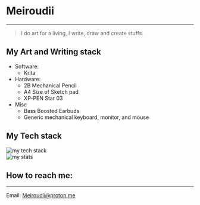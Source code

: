 # Meiroudii
---
> I do art for a living, I write, draw and create stuffs.

## My Art and Writing stack
- Software: 
    - Krita
- Hardware: 
    - 2B Mechanical Pencil
    - A4 Size of Sketch pad
    - XP-PEN Star 03
- Misc
    - Bass Boosted Earbuds
    - Generic mechanical keyboard, monitor, and mouse

## My Tech stack
<div>
    <img src="https://skillicons.dev/icons?i=rails,ruby,c,rust,go,neovim,git" alt="my tech stack" />
</div>
<div>
    <img src="https://github-readme-stats.vercel.app/api/top-langs/?username=Meiroudii&layout=compact&theme=radical" alt="my stats" />
</div>

## How to reach me: 
---
Email: Meiroudii@proton.me
